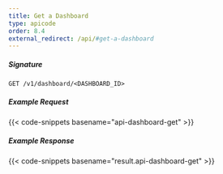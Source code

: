 ```yaml
---
title: Get a Dashboard
type: apicode
order: 8.4
external_redirect: /api/#get-a-dashboard
---
```


##### Signature
`GET /v1/dashboard/<DASHBOARD_ID>`
##### Example Request
{{< code-snippets basename="api-dashboard-get" >}}
##### Example Response
{{< code-snippets basename="result.api-dashboard-get" >}}
